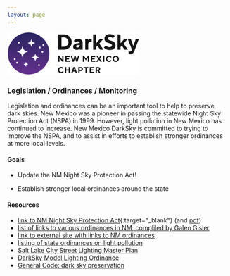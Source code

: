 ```yaml
---
layout: page
---
```


![logo](../logo.png)

### Legislation / Ordinances / Monitoring

Legislation and ordinances can be an important tool to help to preserve dark skies.
New Mexico was a pioneer in passing the statewide Night Sky Protection Act (NSPA) in 1999. However,
light pollution in New Mexico has continued to increase. New Mexico DarkSky is
committed to trying to improve the NSPA, and to assist in efforts to establish
stronger ordinances at more local levels.

#### Goals 

- Update the NM Night Sky Protection Act!

- Establish stronger local ordinances around the state

#### Resources

- [link to NM Night Sky Protection Act](https://nmonesource.com/nmos/nmsa/en/item/4415/index.do#!fragment/zoupio-_Toc139034192/BQCwhgziBcwMYgK4DsDWszIQewE4BUBTADwBdoAvbRABwEtsBaAfX2zgEYBmATgAYuAFg48ATAEoANMmylCEAIqJCuAJ7QA5BskRCYXAiUr1WnXoMgAynlIAhdQCUAogBknANQCCAOQDCTyVIwACNoUnZxcSA){:target="_blank"} (and [pdf](Night_Sky_Protection_Act.pdf))
- [list of links to various ordinances in NM, compliled by Galen Gisler](../ordinances/nm)
- [link to external site with links to NM ordinances](http://www.darkskynm.org/lightinglaws.html)
- [listing of state ordinances on light pollution](https://www.ncsl.org/environment-and-natural-resources/states-shut-out-light-pollution)
- [Salt Lake City Street Lighting Master Plan](https://www.slc.gov/utilities/wp-content/uploads/sites/22/2021/03/SLC-Lighting-MP_vs.10.pdf)
- [DarkSky Model Lighting Ordinance](https://darksky.org/resources/guides-and-how-tos/model-lighting-ordinances/)
- [General Code: dark sky preservation](https://www.generalcode.com/blog/dark-sky-preservation-and-light-pollution-legislation/)




